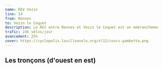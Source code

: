 ```yaml
---
name: REV Vezin
line: 14
from: Rennes
to: Vezin le Coquet
description: Le REV entre Rennes et Vezin le Coquet est un embranchement du REV du Rheu qui se sépare au niveau des trois marchés. Après une courte bidir, il est constitué principalement d'une vélorue sur des petits chemins puis une voie verte.
trafic: 24k vélos/jour
avancement: 25%
cover: https://cyclopolis.lavilleavelo.org/vl12/cours-gambetta.png
---
```


## Les tronçons (d'ouest en est)
